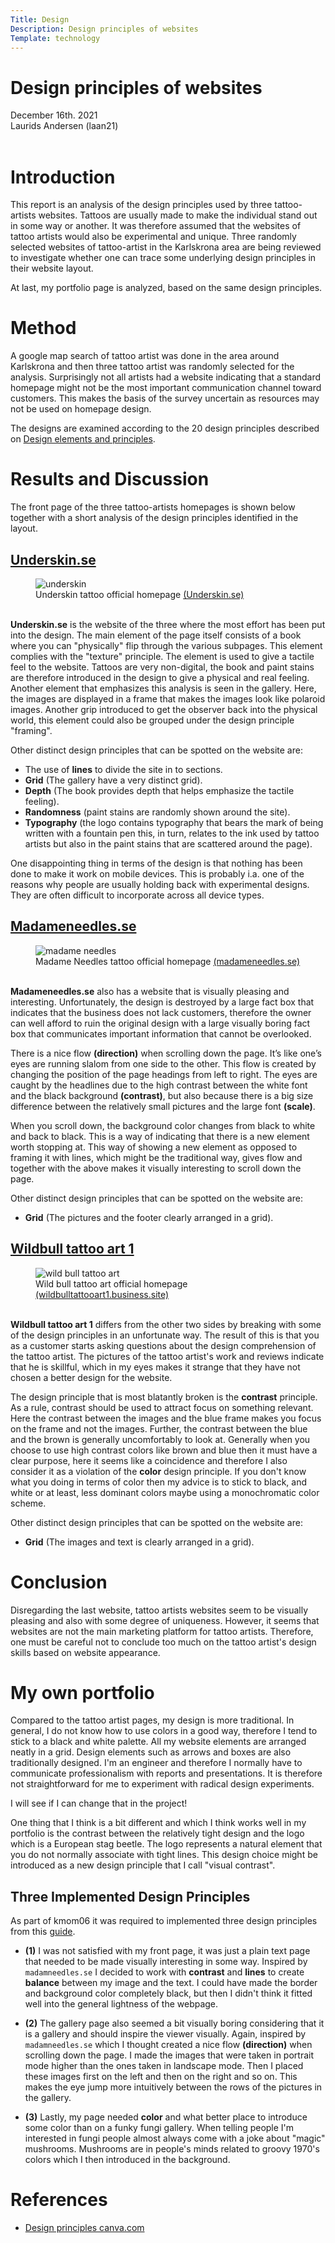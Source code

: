 ```yaml
---
Title: Design
Description: Design principles of websites
Template: technology
---
```


# Design principles of websites

<div class = "date"> December 16th. 2021 <br> </div>
<div class = "author"> Laurids Andersen (laan21) <br> <br> </div>

# Introduction
This report is an analysis of the design principles used by three tattoo-artists websites. Tattoos are usually made to make the individual stand out in some way or another. It was therefore assumed that the websites of tattoo artists would also be experimental and unique. Three randomly selected websites of tattoo-artist in the Karlskrona area are being reviewed to investigate whether one can trace some underlying design principles in their website layout.

At last, my portfolio page is analyzed, based on the same design principles.

# Method
A google map search of tattoo artist was done in the area around Karlskrona and then three tattoo artist was randomly selected for the analysis. Surprisingly not all artists had a website indicating that a standard homepage might not be the most important communication channel toward customers. This makes the basis of the survey uncertain as resources may not be used on homepage design.

The designs are examined according to the 20 design principles described on [Design elements and principles](https://www.canva.com/learn/design-elements-principles/).  

# Results and Discussion

The front page of the three tattoo-artists homepages is shown below together with a short analysis of the design principles identified in the layout.

## [Underskin.se](https://www.underskin.se/)

<figure>
  <img src="%assets_url%/img/tattoo/underskin.JPG" alt="underskin" class="inlinecenter city">
  <figcaption>Underskin tattoo official homepage <a href="https://www.underskin.se/">(Underskin.se)</a></figcaption>
</figure>

<br>
<b>Underskin.se</b> is the website of the three where the most effort has been put into the design. The main element of the page itself consists of a book where you can "physically" flip through the various subpages. This element complies with the "texture" principle. The element is used to give a tactile feel to the website. Tattoos are very non-digital, the book and paint stains are therefore introduced in the design to give a physical and real feeling. Another element that emphasizes this analysis is seen in the gallery. Here, the images are displayed in a frame that makes the images look like polaroid images. Another grip introduced to get the observer back into the physical world, this element could also be grouped under the design principle "framing".

Other distinct design principles that can be spotted on the website are:

- The use of <b>lines</b> to divide the site in to sections.
- <b>Grid</b> (The gallery have a very distinct grid).
- <b>Depth</b> (The book provides depth that helps emphasize the tactile feeling).
- <b>Randomness</b> (paint stains are randomly shown around the site).
- <b>Typography</b> (the logo contains typography that bears the mark of being written with a fountain pen this, in turn, relates to the ink used by tattoo artists but also in the paint stains that are scattered around the page).

One disappointing thing in terms of the design is that nothing has been done to make it work on mobile devices. This is probably i.a. one of the reasons why people are usually holding back with experimental designs. They are often difficult to incorporate across all device types.

## [Madameneedles.se](https://www.underskin.se/)

<figure>
  <img src="%assets_url%/img/tattoo/madame_needles.JPG" alt="madame needles" class="inlinecenter city">
  <figcaption>Madame Needles tattoo official homepage <a href="https://www.madameneedles.se/">(madameneedles.se)</a></figcaption>
</figure>

<br>
<b>Madameneedles.se</b> also has a website that is visually pleasing and interesting.
Unfortunately, the design is destroyed by a large fact box that indicates that the business does not lack customers, therefore the owner can well afford to ruin the original design with a large visually boring fact box that communicates important information that cannot be overlooked.

There is a nice flow <b>(direction)</b> when scrolling down the page. It’s like one’s eyes are running slalom from one side to the other. This flow is created by changing the position of the page headings from left to right. The eyes are caught by the headlines due to the high contrast between the white font and the black background <b>(contrast)</b>, but also because there is a big size difference between the relatively small pictures and the large font <b>(scale)</b>.

When you scroll down, the background color changes from black to white and back to black. This is a way of indicating that there is a new element worth stopping at. This way of showing a new element as opposed to framing it with lines, which might be the traditional way, gives flow and together with the above makes it visually interesting to scroll down the page.

Other distinct design principles that can be spotted on the website are:

- <b>Grid</b> (The pictures and the footer clearly arranged in a grid).

## [Wildbull tattoo art 1](https://wildbulltattooart1.business.site/)

<figure>
  <img src="%assets_url%/img/tattoo/wild_bull.JPG" alt="wild bull tattoo art" class="inlinecenter city">
  <figcaption>Wild bull tattoo art official homepage <a href="https://wildbulltattooart1.business.site/">(wildbulltattooart1.business.site)</a></figcaption>
</figure>
<br>
<b>Wildbull tattoo art 1</b> differs from the other two sides by breaking with some of the design principles in an unfortunate way. The result of this is that you as a customer starts asking questions about the design comprehension of the tattoo artist. The pictures of the tattoo artist's work and reviews indicate that he is skillful, which in my eyes makes it strange that they have not chosen a better design for the website.

The design principle that is most blatantly broken is the <b>contrast</b> principle. As a rule, contrast should be used to attract focus on something relevant. Here the contrast between the images and the blue frame makes you focus on the frame and not the images. Further, the contrast between the blue and the brown is generally uncomfortably to look at. Generally when you choose to use high contrast colors like brown and blue then it must have a clear purpose, here it seems like a coincidence and therefore I also consider it as a violation of the <b>color</b> design principle. If you don't know what you doing in terms of color then my advice is to stick to black, and white or at least, less dominant colors maybe using a monochromatic color scheme.  

Other distinct design principles that can be spotted on the website are:

- <b>Grid</b> (The images and text is clearly arranged in a grid).

# Conclusion
Disregarding the last website, tattoo artists websites seem to be visually pleasing and also with some degree of uniqueness. However, it seems that websites are not the main marketing platform for tattoo artists. Therefore, one must be careful not to conclude too much on the tattoo artist's design skills based on website appearance.

# My own portfolio

Compared to the tattoo artist pages, my design is more traditional. In general, I do not know how to use colors in a good way, therefore I tend to stick to a black and white palette.
All my website elements are arranged neatly in a grid. Design elements such as arrows and boxes are also traditionally designed. I'm an engineer and therefore I normally have to communicate professionalism with reports and presentations. It is therefore not straightforward for me to experiment with radical design experiments.

I will see if I can change that in the project!

One thing that I think is a bit different and which I think works well in my portfolio is the contrast between the relatively tight design and the logo which is a European stag beetle. The logo represents a natural element that you do not normally associate with tight lines. This design choice might be introduced as a new design principle that I call "visual contrast".

## Three Implemented Design Principles
As part of kmom06 it was required to implemented three design principles from this [guide](https://www.canva.com/learn/design-elements-principles/).

- <b>(1)</b> I was not satisfied with my front page, it was just a plain text page that needed to be made visually interesting in some way. Inspired by <code>madamneedles.se</code> I decided to work with <b>contrast</b> and <b>lines</b> to create <b>balance</b> between my image and the text. I could have made the border and background color completely black, but then I didn't think it fitted well into the general lightness of the webpage.   

- <b>(2)</b> The gallery page also seemed a bit visually boring considering that it is a gallery and should inspire the viewer visually. Again, inspired by <code>madamneedles.se</code> which I thought created a nice flow <b>(direction)</b> when scrolling down the page. I made the images that were taken in portrait mode higher than the ones taken in landscape mode. Then I placed these images first on the left and then on the right and so on. This makes the eye jump more intuitively between the rows of the pictures in the gallery.

- <b>(3)</b> Lastly, my page needed <b>color</b> and what better place to introduce some color than on a <span class="funky">funky</span> fungi gallery. When telling people I'm interested in fungi people almost always come with a joke about "magic" mushrooms. Mushrooms are in people's minds related to groovy 1970's colors which I then introduced in the background.  


# References
- [Design principles canva.com](https://www.canva.com/learn/design-elements-principles/)
